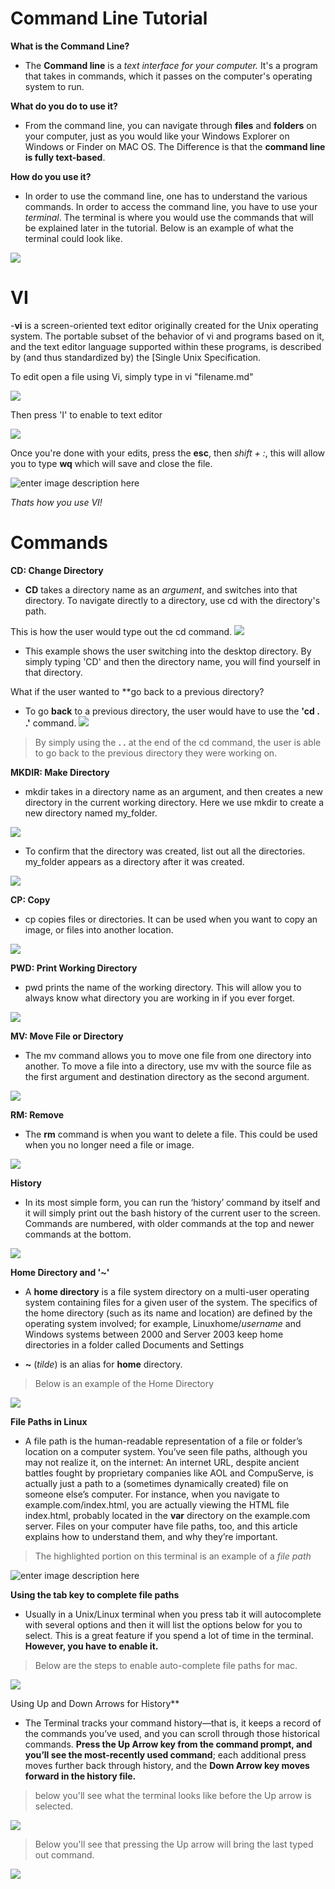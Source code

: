 # Command Line Tutorial 

**What is the Command Line?**

- The **Command line** is a *text interface for your computer.* It's a program that takes in commands, which it passes on the computer's operating system to run. 

**What do you do to use it?**

- From the command line, you can navigate through **files** and **folders** on your computer, just as you would like your Windows Explorer on Windows or Finder on MAC OS. The Difference is that the **command line is fully text-based**. 

**How do you use it?**

- In order to use the command line, one has to understand the various commands. In order to access the command line, you have to use your *terminal*. The terminal is where you would use the commands that will be explained later in the tutorial. Below is an example of what the terminal could look like. 

![](https://lh3.googleusercontent.com/UMl_LOhLP3WklhOXK0-RfWzC0_yAw7Jid0HcN3V0F26besFzsvGPgcZdGOwpopECjw8QPMEpGwk)


# VI 
-**vi** is a screen-oriented text editor originally created for the Unix operating system. The portable subset of the behavior of vi and programs based on it, and the text  editor language supported within these programs, is described by (and thus standardized by) the [Single Unix Specification.

To edit open a file using Vi, simply type in vi "filename.md" 

![](https://lh3.googleusercontent.com/aZ9vt3BaVMGaioRaFdTvQioKFjAhiTn5YTm4w4HglWwcDfcw-oAkZOSj8frGKgIa6GTok9Cbx_s)

Then press 'I' to enable to text editor

![](https://lh3.googleusercontent.com/cyXJZGsFmWEW-GbH5XqFDzsC3XrLXaXacrY5BxMNfgFPlGXI_UUb9QpvPCzf38j2snv2j9hYT_Y)

Once you're done with your edits, press the **esc**, then *shift + :*, this will allow you to type **wq** which will save and close the file. 

![enter image description here](https://lh3.googleusercontent.com/GAxFdo2-NkdLdmlJ9pYRdjNn1ECV4ebDPHjaWGJdZrGiGiGyqw3kKXryDnhjWZme7EF7WTsoits)

*Thats how you use VI!*


# Commands

**CD: Change Directory**

-  **CD** takes a directory name as an *argument*, and switches into that directory. To navigate directly to a directory, use cd with the directory's path. 

This is how the user would type out the cd command.
![](https://lh3.googleusercontent.com/_RvDc12BRvqAFNf9Z4xXxRL7ff9qYYTdsZIwqSJHOWpCNNgzqj2XeoWZfC8Z_X6Cx-zEGps_WHs)

- This example shows the user switching into the desktop directory. By simply typing 'CD' and then the directory name, you will find yourself in that directory.

What if the user wanted to **go back to a previous directory?

- To go **back** to a previous directory, the user would have to use the **'cd . .'** command.
![](https://lh3.googleusercontent.com/Ipe9KEb7jEVsbX7gkjmtuTAu6UNX997BbS-qIhE2fUws-qerNtp4P2GU8ZggXA_nb_lhsEid_84)

> By simply using the **. .** at the end of the cd command, the user is able to go back to the previous directory they were working on.

**MKDIR: Make Directory**

- mkdir takes in a directory name as an argument, and then creates a new directory in the current working directory. Here we use mkdir to create a new directory named my_folder.

![](https://lh3.googleusercontent.com/34TUZFlCxuJen9pImaStzibxjqai2L6ctT7LbpRMuRfG8OqE7MLUSBgQC_VK6V2AtwIyp2Az3u8)

- To confirm that the directory was created, list out all the directories. my_folder appears as a directory after it was created.

![](https://lh3.googleusercontent.com/UD3KAUSwneWerKpy93bWbVbQZyxPpBMvG3z_FEbr_v4SuIIG3fzMseUredmoa_yVNl1O6h-6Qug)



**CP: Copy**


- cp copies files or directories. It can be used when you want to copy an image, or files into another location.

![](https://lh3.googleusercontent.com/_aZrFdE8saPIur72c-4FdOftahh-gtbwtaZX_P9ookw-mGdUeKOSWuGDU2XeNWch-sPWPIdgKNQ)

**PWD:  Print Working Directory**
- pwd prints the name of the working directory. This will allow you to always know what directory you are working in if you ever forget.

![](https://lh3.googleusercontent.com/lvqGdMFOlUL6gr7LG81yXNEWIWBEu_fIcYaD7mAwLZvutBGng9BCM90lh0pzZb4aksyEXTwvaAk)



**MV: Move File or Directory**

* The mv command allows you to move one file from one directory into another. To move a file into a directory, use mv with the source file as the first argument and destination directory as the second argument.

![](https://lh3.googleusercontent.com/SJtZvaheRfpkNEk0V9yJV-glUWzxMT1kwE2-CyHq5HTeZj6DYS5bOzyUzhTRklytaQVw5A9hvjU)


**RM: Remove**

- The **rm** command is when you want to delete a file. This could be used when you no longer need a file or image.

![](https://lh3.googleusercontent.com/90yEzwYotZzyH59OxiIwZCxW3jKEogexBoVCLIv6h5m_KK414j8I47NejRVXxWaDIsniHW9scqY)

**History**

- In its most simple form, you can run the ‘history’ command by itself and it will simply print out the bash history of the current user to the screen. Commands are numbered, with older commands at the top and newer commands at the bottom.

![](https://lh3.googleusercontent.com/f8C6ss1KanuLDF8PJjLZtCdszSsDgfYFvt2buaAC6h6-HMFgJh22v5l84OTkZTyS3Nj3IPXb-hY)


**Home Directory and '~'**

- A **home directory** is a file system directory on a multi-user operating system containing files for a given user of the system. The specifics of the home directory (such as its name and location) are defined by the operating system involved; for example, Linuxhome/*username* and Windows systems between 2000 and Server 2003 keep home directories in a folder called Documents and Settings

- **~** (_tilde_) is an alias for **home** directory.
> Below is an example of the Home Directory 

![](https://lh3.googleusercontent.com/MZk_xav5aUQIs8E7MQvWh338MVEOIRsgnw6eekstU5hgHt0O5V5rvgKeQJY61fw74fxfaqjnD9M)

**File Paths in Linux**

- A file path is the human-readable representation of a file or folder’s location on a computer system. You’ve seen file paths, although you may not realize it, on the internet: An internet URL, despite ancient battles fought by proprietary companies like AOL and CompuServe, is actually just a path to a (sometimes dynamically created) file on someone else’s computer. For instance, when you navigate to example.com/index.html, you are actually viewing the HTML file index.html, probably located in the **var** directory on the example.com server. Files on your computer have file paths, too, and this article explains how to understand them, and why they’re important.

> The highlighted portion on this terminal is an example of a *file path*

![enter image description here](https://lh3.googleusercontent.com/IN9zDgWDUpR_FrTiBzT951PYYdtLjbVaOXvwAJZa6P8wbL5ohQVWbM2orecYh-B5fjPonc4ejYk)
  

**Using the tab key to complete file paths**

- Usually in a Unix/Linux terminal when you press tab it will autocomplete with several options and then it will list the options below for you to select. This is a great feature if you spend a lot of time in the terminal. **However, you have to enable it.** 

> Below are the steps to enable auto-complete file paths for mac. 

![](https://lh3.googleusercontent.com/1a500nlZxO4iRw64TpApbdPtPtWJbtiabVDLy22C0-jK_fD7wrj4LR7k-EJj5DQmofmXOkYg1yc)


Using Up and Down Arrows for History**

-  The Terminal tracks your command history—that is, it keeps a record of the commands you’ve used, and you can scroll through those historical commands. **Press the Up Arrow key from the command prompt, and you’ll see the most-recently used command**; each additional press moves further back through history, and the **Down Arrow key moves forward in the history file.**

> below you'll see what the terminal looks like before the Up arrow is selected. 

![](https://lh3.googleusercontent.com/KH1T593u0GzBPTzoD81U4ANTed4ISsEkRg-nyT2V8bWlO4HtTFHd6r77kIfxlGTA7Bvn1I7K9VQ)

>Below you'll see that pressing the Up arrow will bring the last typed out command. 

![](https://lh3.googleusercontent.com/KrDEbS8VDEUQ7bpdq4iAkwKp_54Hv8A9-ojTwnUSJqnDxtVmWC_QgmE15ug5Gj8NZap7mwEEt6k)

